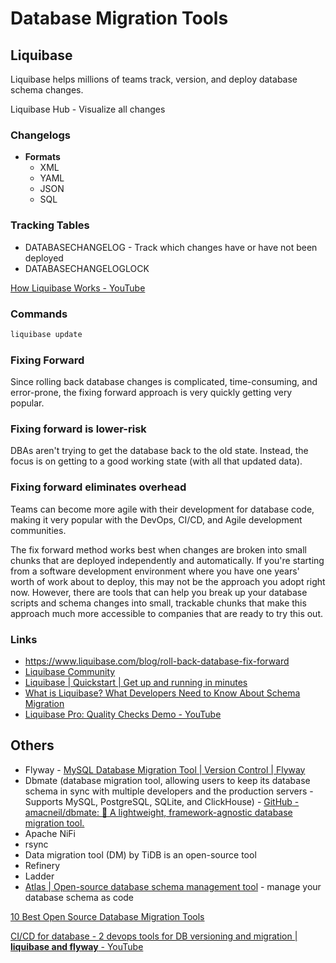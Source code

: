 # Database Migration Tools

## Liquibase

Liquibase helps millions of teams track, version, and deploy database schema changes.

Liquibase Hub - Visualize all changes

### Changelogs

- **Formats**
   	- XML
   	- YAML
   	- JSON
   	- SQL

### Tracking Tables

- DATABASECHANGELOG - Track which changes have or have not been deployed
- DATABASECHANGELOGLOCK

[How Liquibase Works - YouTube](https://www.youtube.com/watch?v=U9nVo9MS12o&ab_channel=Liquibase)

### Commands

```bash
liquibase update
```

### Fixing Forward

Since rolling back database changes is complicated, time-consuming, and error-prone, the fixing forward approach is very quickly getting very popular.

### Fixing forward is lower-risk

DBAs aren't trying to get the database back to the old state. Instead, the focus is on getting to a good working state (with all that updated data).

### Fixing forward eliminates overhead

Teams can become more agile with their development for database code, making it very popular with the DevOps, CI/CD, and Agile development communities.

The fix forward method works best when changes are broken into small chunks that are deployed independently and automatically. If you're starting from a software development environment where you have one years' worth of work about to deploy, this may not be the approach you adopt right now. However, there are tools that can help you break up your database scripts and schema changes into small, trackable chunks that make this approach much more accessible to companies that are ready to try this out.

### Links

- https://www.liquibase.com/blog/roll-back-database-fix-forward
- [Liquibase Community](https://www.liquibase.org)
- [Liquibase | Quickstart | Get up and running in minutes](https://www.liquibase.org/get-started/quickstart)
- [What is Liquibase? What Developers Need to Know About Schema Migration](https://www.youtube.com/watch?v=Yxl1J0l3_M0&ab_channel=CockroachDB)
- [Liquibase Pro: Quality Checks Demo - YouTube](https://www.youtube.com/watch?v=99OLjbQm1RU&ab_channel=Liquibase)

## Others

- Flyway - [MySQL Database Migration Tool | Version Control | Flyway](https://flywaydb.org/mysql)
- Dbmate (database migration tool, allowing users to keep its database schema in sync with multiple developers and the production servers - Supports MySQL, PostgreSQL, SQLite, and ClickHouse) - [GitHub - amacneil/dbmate: :rocket: A lightweight, framework-agnostic database migration tool.](https://github.com/amacneil/dbmate)
- Apache NiFi
- rsync
- Data migration tool (DM) by TiDB is an open-source tool
- Refinery
- Ladder
- [Atlas | Open-source database schema management tool](https://atlasgo.io/) - manage your database schema as code

[10 Best Open Source Database Migration Tools](https://wisdomplexus.com/blogs/open-source-database-migration-tools/)

[CI/CD for database - 2 devops tools for DB versioning and migration | **liquibase and flyway** - YouTube](https://www.youtube.com/watch?v=KjPlcXkk7xY&ab_channel=kanezi)
